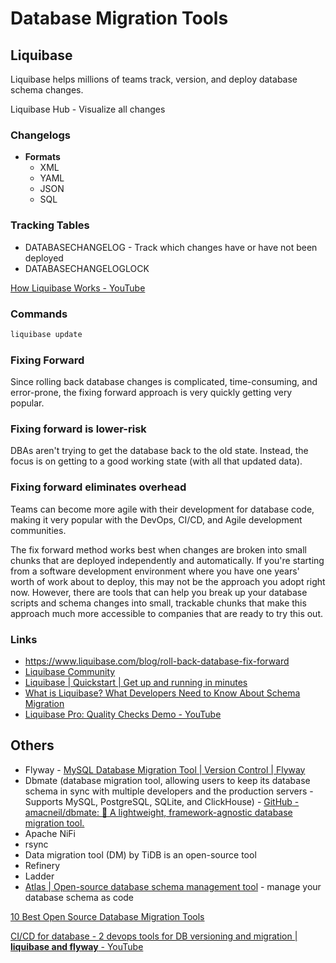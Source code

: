 # Database Migration Tools

## Liquibase

Liquibase helps millions of teams track, version, and deploy database schema changes.

Liquibase Hub - Visualize all changes

### Changelogs

- **Formats**
   	- XML
   	- YAML
   	- JSON
   	- SQL

### Tracking Tables

- DATABASECHANGELOG - Track which changes have or have not been deployed
- DATABASECHANGELOGLOCK

[How Liquibase Works - YouTube](https://www.youtube.com/watch?v=U9nVo9MS12o&ab_channel=Liquibase)

### Commands

```bash
liquibase update
```

### Fixing Forward

Since rolling back database changes is complicated, time-consuming, and error-prone, the fixing forward approach is very quickly getting very popular.

### Fixing forward is lower-risk

DBAs aren't trying to get the database back to the old state. Instead, the focus is on getting to a good working state (with all that updated data).

### Fixing forward eliminates overhead

Teams can become more agile with their development for database code, making it very popular with the DevOps, CI/CD, and Agile development communities.

The fix forward method works best when changes are broken into small chunks that are deployed independently and automatically. If you're starting from a software development environment where you have one years' worth of work about to deploy, this may not be the approach you adopt right now. However, there are tools that can help you break up your database scripts and schema changes into small, trackable chunks that make this approach much more accessible to companies that are ready to try this out.

### Links

- https://www.liquibase.com/blog/roll-back-database-fix-forward
- [Liquibase Community](https://www.liquibase.org)
- [Liquibase | Quickstart | Get up and running in minutes](https://www.liquibase.org/get-started/quickstart)
- [What is Liquibase? What Developers Need to Know About Schema Migration](https://www.youtube.com/watch?v=Yxl1J0l3_M0&ab_channel=CockroachDB)
- [Liquibase Pro: Quality Checks Demo - YouTube](https://www.youtube.com/watch?v=99OLjbQm1RU&ab_channel=Liquibase)

## Others

- Flyway - [MySQL Database Migration Tool | Version Control | Flyway](https://flywaydb.org/mysql)
- Dbmate (database migration tool, allowing users to keep its database schema in sync with multiple developers and the production servers - Supports MySQL, PostgreSQL, SQLite, and ClickHouse) - [GitHub - amacneil/dbmate: :rocket: A lightweight, framework-agnostic database migration tool.](https://github.com/amacneil/dbmate)
- Apache NiFi
- rsync
- Data migration tool (DM) by TiDB is an open-source tool
- Refinery
- Ladder
- [Atlas | Open-source database schema management tool](https://atlasgo.io/) - manage your database schema as code

[10 Best Open Source Database Migration Tools](https://wisdomplexus.com/blogs/open-source-database-migration-tools/)

[CI/CD for database - 2 devops tools for DB versioning and migration | **liquibase and flyway** - YouTube](https://www.youtube.com/watch?v=KjPlcXkk7xY&ab_channel=kanezi)
